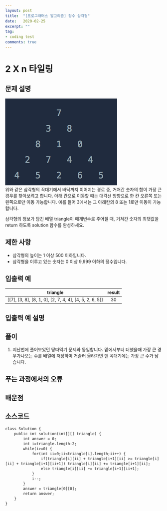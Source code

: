 ```yaml
---
layout: post
title:  "[프로그래머스 알고리즘] 정수 삼각형"
date:   2020-02-25
excerpt: ""
tag:
- coding test 
comments: true
---
```


# 2 X n 타일링

## 문제 설명  
![program](/photo/codingTest/TriangleInt.PNG)  
위와 같은 삼각형의 꼭대기에서 바닥까지 이어지는 경로 중, 거쳐간 숫자의 합이 가장 큰 경우를 찾아보려고 합니다. 아래 칸으로 이동할 때는 대각선 방향으로 한 칸 오른쪽 또는 왼쪽으로만 이동 가능합니다. 예를 들어 3에서는 그 아래칸의 8 또는 1로만 이동이 가능합니다.

삼각형의 정보가 담긴 배열 triangle이 매개변수로 주어질 때, 거쳐간 숫자의 최댓값을 return 하도록 solution 함수를 완성하세요.
  

## 제한 사항  
* 삼각형의 높이는 1 이상 500 이하입니다.
* 삼각형을 이루고 있는 숫자는 0 이상 9,999 이하의 정수입니다.


## 입출력 예  
  
|triangle|result|
|:---:|:---:|
|[[7], [3, 8], [8, 1, 0], [2, 7, 4, 4], [4, 5, 2, 6, 5]]|30|

  
## 입출력 예 설명




## 풀이
1. 지난번에 풀어보았던 땅따먹기 문제와 동일합니다. 밑에서부터 더했을때 가장 큰 경우가나오는 수를 배열에 저장하며 거슬러 올라가면 맨 꼭대기에는 가장 큰 수가 남습니다.



## 푸는 과정에서의 오류




## 배운점




## 소스코드
~~~
class Solution {
    public int solution(int[][] triangle) {
        int answer = 0;
        int i=triangle.length-2;
        while(i>=0) {
            for(int ii=0;ii<triangle[i].length;ii++) {
                if(triangle[i][ii] + triangle[i+1][ii] >= triangle[i][ii] + triangle[i+1][ii+1]) triangle[i][ii] += triangle[i+1][ii];
                else triangle[i][ii] += triangle[i+1][ii+1]; 
            }
            i--;
        }
        answer = triangle[0][0];
        return answer;
    }
}
~~~

